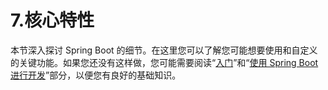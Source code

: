 # 7.核心特性

本节深入探讨 Spring Boot 的细节。在这里您可以了解您可能想要使用和自定义的关键功能。如果您还没有这样做，您可能需要阅读“[入门](https://docs.spring.io/spring-boot/docs/current/reference/htmlsingle/#getting-started)”和“[使用 Spring Boot 进行开发](https://docs.spring.io/spring-boot/docs/current/reference/htmlsingle/#using)”部分，以便您有良好的基础知识。
